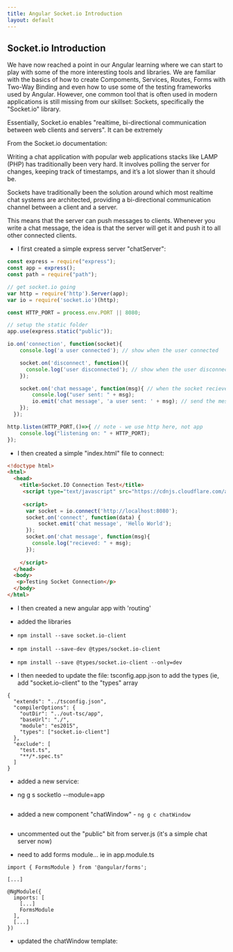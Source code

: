 ```yaml
---
title: Angular Socket.io Introduction
layout: default
---
```


## Socket.io Introduction

We have now reached a point in our Angular learning where we can start to play with some of the more interesting tools and libraries.  We are familiar with the basics of how to create Compoments, Services, Routes, Forms with Two-Way Binding and even how to use some of the testing frameworks used by Angular. However, one common tool that is often used in modern applications is still missing from our skillset: Sockets, specifically the "Socket.io" library.

Essentially, Socket.io enables "realtime, bi-directional communication between web clients and servers".  It can be extremely 

From the Socket.io documentation: 

Writing a chat application with popular web applications stacks like LAMP (PHP) has traditionally been very hard. It involves polling the server for changes, keeping track of timestamps, and it’s a lot slower than it should be.

Sockets have traditionally been the solution around which most realtime chat systems are architected, providing a bi-directional communication channel between a client and a server.

This means that the server can push messages to clients. Whenever you write a chat message, the idea is that the server will get it and push it to all other connected clients.

- I first created a simple express server "chatServer":

```js
const express = require("express");
const app = express();
const path = require("path");

// get socket.io going
var http = require('http').Server(app);
var io = require('socket.io')(http);

const HTTP_PORT = process.env.PORT || 8080;

// setup the static folder 
app.use(express.static("public"));

io.on('connection', function(socket){
    console.log('a user connected'); // show when the user connected

    socket.on('disconnect', function(){
      console.log('user disconnected'); // show when the user disconnected
    });

    socket.on('chat message', function(msg){ // when the socket recieves a "chat message"
        console.log("user sent: " + msg);
        io.emit('chat message', 'a user sent: ' + msg); // send the message back to the users
    });
  });

http.listen(HTTP_PORT,()=>{ // note - we use http here, not app
    console.log("listening on: " + HTTP_PORT);
});
```

- I then created a simple "index.html" file to connect: 

```html
<!doctype html>
<html>
  <head>
    <title>Socket.IO Connection Test</title>
     <script type="text/javascript" src="https://cdnjs.cloudflare.com/ajax/libs/socket.io/2.0.4/socket.io.js"></script>
     
     <script>
      var socket = io.connect('http://localhost:8080');
      socket.on('connect', function(data) {
          socket.emit('chat message', 'Hello World');
      });
      socket.on('chat message', function(msg){
        console.log("recieved: " + msg);
      });
    
    </script>
  </head>
  <body>
   <p>Testing Socket Connection</p>
  </body>
</html>
```
- I then created a new angular app with 'routing'

- added the libraries

- `npm install --save socket.io-client`
- `npm install --save-dev @types/socket.io-client`
- `npm install --save @types/socket.io-client --only=dev`

- I then needed to update the file: tsconfig.app.json to add the types (ie, add "socket.io-client" to the "types" array

```
{
  "extends": "../tsconfig.json",
  "compilerOptions": {
    "outDir": "../out-tsc/app",
    "baseUrl": "./",
    "module": "es2015",
    "types": ["socket.io-client"]
  },
  "exclude": [
    "test.ts",
    "**/*.spec.ts"
  ]
}
```

- added a new service:

- ng g s socketIo --module=app

```js
```


- added a new component "chatWindow" - `ng g c chatWindow`

```js
```

- uncommented out the "public" bit from server.js (it's a simple chat server now)

- need to add forms module... ie in app.module.ts

```
import { FormsModule } from '@angular/forms';

[...]

@NgModule({
  imports: [
    [...]
    FormsModule
  ],
  [...]
})
```

- updated the chatWindow template:

